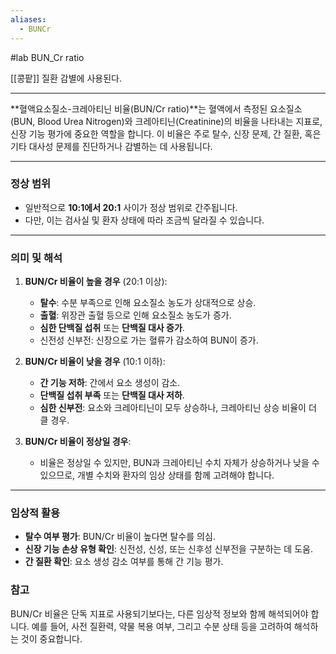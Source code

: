 ```yaml
---
aliases:
  - BUNCr
---
```

#lab 
BUN_Cr ratio

[[콩팥]] 질환 감별에 사용된다.


---
**혈액요소질소-크레아티닌 비율(BUN/Cr ratio)**는 혈액에서 측정된 요소질소(BUN, Blood Urea Nitrogen)와 크레아티닌(Creatinine)의 비율을 나타내는 지표로, 신장 기능 평가에 중요한 역할을 합니다. 이 비율은 주로 탈수, 신장 문제, 간 질환, 혹은 기타 대사성 문제를 진단하거나 감별하는 데 사용됩니다.

---

### **정상 범위**

- 일반적으로 **10:1에서 20:1** 사이가 정상 범위로 간주됩니다.
- 다만, 이는 검사실 및 환자 상태에 따라 조금씩 달라질 수 있습니다.

---

### **의미 및 해석**

1. **BUN/Cr 비율이 높을 경우** (20:1 이상):
    
    - **탈수**: 수분 부족으로 인해 요소질소 농도가 상대적으로 상승.
    - **출혈**: 위장관 출혈 등으로 인해 요소질소 농도가 증가.
    - **심한 단백질 섭취** 또는 **단백질 대사 증가**.
    - 신전성 신부전: 신장으로 가는 혈류가 감소하여 BUN이 증가.
2. **BUN/Cr 비율이 낮을 경우** (10:1 이하):
    
    - **간 기능 저하**: 간에서 요소 생성이 감소.
    - **단백질 섭취 부족** 또는 **단백질 대사 저하**.
    - **심한 신부전**: 요소와 크레아티닌이 모두 상승하나, 크레아티닌 상승 비율이 더 클 경우.
3. **BUN/Cr 비율이 정상일 경우**:
    
    - 비율은 정상일 수 있지만, BUN과 크레아티닌 수치 자체가 상승하거나 낮을 수 있으므로, 개별 수치와 환자의 임상 상태를 함께 고려해야 합니다.

---

### **임상적 활용**

- **탈수 여부 평가**: BUN/Cr 비율이 높다면 탈수를 의심.
- **신장 기능 손상 유형 확인**: 신전성, 신성, 또는 신후성 신부전을 구분하는 데 도움.
- **간 질환 확인**: 요소 생성 감소 여부를 통해 간 기능 평가.

### **참고**

BUN/Cr 비율은 단독 지표로 사용되기보다는, 다른 임상적 정보와 함께 해석되어야 합니다. 예를 들어, 사전 질환력, 약물 복용 여부, 그리고 수분 상태 등을 고려하여 해석하는 것이 중요합니다.